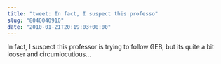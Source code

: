 ```yaml
---
title: "tweet: In fact, I suspect this professo"
slug: "8040040910"
date: "2010-01-21T20:19:03+00:00"
---
```

In fact, I suspect this professor is trying to follow GEB, but its quite a bit looser and circumlocutious...
